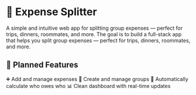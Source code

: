 # 💸 Expense Splitter
A simple and intuitive web app for splitting group expenses — perfect for trips, dinners, roommates, and more.
The goal is to build a full-stack app that helps you split group expenses — perfect for trips, dinners, roommates, and more.

## 🚀 Planned Features

➕ Add and manage expenses
👥 Create and manage groups
🔄 Automatically calculate who owes who
📊 Clean dashboard with real-time updates
